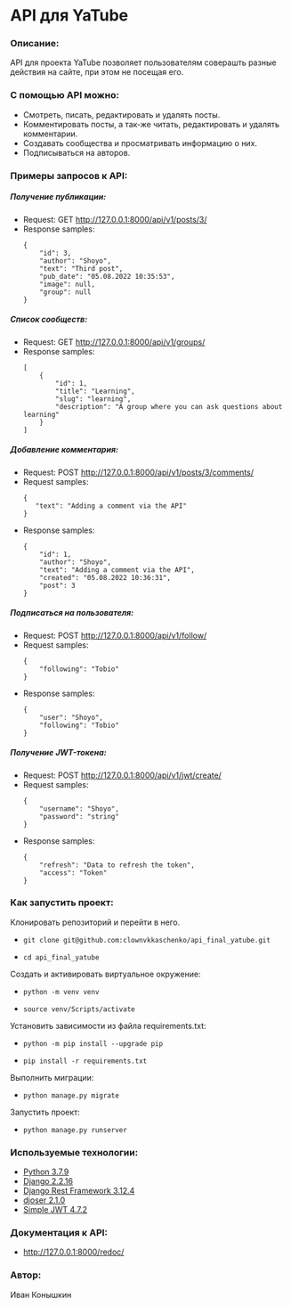 # API для YaTube

### Описание:
API для проекта YaTube позволяет пользователям соверашть разные действия на сайте, при этом не посещая его.

### С помощью API можно:
 - Смотреть, писать, редактировать и удалять посты.
 - Комментировать посты, а так-же читать, редактировать и удалять комментарии.
 - Создавать сообщества и просматривать информацию о них.
 - Подписываться на авторов.

### Примеры запросов к API:
##### Получение публикации:
- Request: GET http://127.0.0.1:8000/api/v1/posts/3/
- Response samples:
    ```
    {
        "id": 3,
        "author": "Shoyo",
        "text": "Third post",
        "pub_date": "05.08.2022 10:35:53",
        "image": null,
        "group": null
    }
    ```
##### Список сообществ:
- Request: GET http://127.0.0.1:8000/api/v1/groups/
- Response samples:
    ```
    [
        {
            "id": 1,
            "title": "Learning",
            "slug": "learning",
            "description": "A group where you can ask questions about learning"
        }
    ]
    ```
##### Добавление комментария:
- Request: POST http://127.0.0.1:8000/api/v1/posts/3/comments/
- Request samples:
     ```
    {
        "text": "Adding a comment via the API"
    }
     ```
- Response samples:
    ```
    {
        "id": 1,
        "author": "Shoyo",
        "text": "Adding a comment via the API",
        "created": "05.08.2022 10:36:31",
        "post": 3
    }
    ```
##### Подписаться на пользователя:
- Request: POST http://127.0.0.1:8000/api/v1/follow/
- Request samples:
    ```
    {
        "following": "Tobio"
    }
    ```
- Response samples:
    ```
    {
        "user": "Shoyo",
        "following": "Tobio"
    }
    ```
##### Получение JWT-токена:
- Request: POST http://127.0.0.1:8000/api/v1/jwt/create/
- Request samples:
    ```
    {
        "username": "Shoyo",
        "password": "string"
    }
    ```
- Response samples:
    ```
    {
        "refresh": "Data to refresh the token",
        "access": "Token"
    }
    ```

### Как запустить проект:

Клонировать репозиторий и перейти в него.

-
    ```
    git clone git@github.com:clownvkkaschenko/api_final_yatube.git
    ```
-
    ```
    cd api_final_yatube
    ```

Cоздать и активировать виртуальное окружение:

-
    ```
    python -m venv venv
    ```
-
    ```
    source venv/Scripts/activate
    ```
Установить зависимости из файла requirements.txt:

-
    ```
    python -m pip install --upgrade pip
    ```
-  
    ```
    pip install -r requirements.txt
    ```

Выполнить миграции:

-
    ```
    python manage.py migrate
    ```

Запустить проект:

-
    ```
    python manage.py runserver
    ```

### Используемые технологии:
- [Python 3.7.9](https://www.python.org/)
- [Django 2.2.16](https://www.djangoproject.com/)
- [Django Rest Framework 3.12.4](https://www.django-rest-framework.org/)
- [djoser 2.1.0](https://djoser.readthedocs.io/en/latest/getting_started.html)
- [Simple JWT 4.7.2](https://django-rest-framework-simplejwt.readthedocs.io/en/latest/)

### Документация к API:
- http://127.0.0.1:8000/redoc/

### Автор:
Иван Конышкин